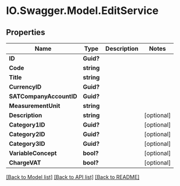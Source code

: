 # IO.Swagger.Model.EditService
## Properties

Name | Type | Description | Notes
------------ | ------------- | ------------- | -------------
**ID** | **Guid?** |  | 
**Code** | **string** |  | 
**Title** | **string** |  | 
**CurrencyID** | **Guid?** |  | 
**SATCompanyAccountID** | **Guid?** |  | 
**MeasurementUnit** | **string** |  | 
**Description** | **string** |  | [optional] 
**Category1ID** | **Guid?** |  | [optional] 
**Category2ID** | **Guid?** |  | [optional] 
**Category3ID** | **Guid?** |  | [optional] 
**VariableConcept** | **bool?** |  | [optional] 
**ChargeVAT** | **bool?** |  | [optional] 

[[Back to Model list]](../README.md#documentation-for-models) [[Back to API list]](../README.md#documentation-for-api-endpoints) [[Back to README]](../README.md)

